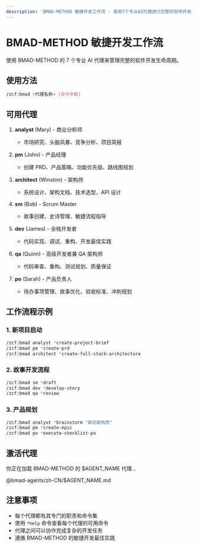 ```yaml
---
description: 'BMAD-METHOD 敏捷开发工作流 - 使用7个专业AI代理进行完整的软件开发生命周期管理'
---
```


# BMAD-METHOD 敏捷开发工作流

使用 BMAD-METHOD 的 7 个专业 AI 代理来管理完整的软件开发生命周期。

## 使用方法

```bash
/zcf:bmad <代理名称> [命令参数]
```

## 可用代理

1. **analyst** (Mary) - 商业分析师

   - 市场研究、头脑风暴、竞争分析、项目简报

2. **pm** (John) - 产品经理

   - 创建 PRD、产品策略、功能优先级、路线图规划

3. **architect** (Winston) - 架构师

   - 系统设计、架构文档、技术选型、API 设计

4. **sm** (Bob) - Scrum Master

   - 故事创建、史诗管理、敏捷流程指导

5. **dev** (James) - 全栈开发者

   - 代码实现、调试、重构、开发最佳实践

6. **qa** (Quinn) - 高级开发者兼 QA 架构师

   - 代码审查、重构、测试规划、质量保证

7. **po** (Sarah) - 产品负责人
   - 待办事项管理、故事优化、验收标准、冲刺规划

## 工作流程示例

### 1. 新项目启动

```bash
/zcf:bmad analyst *create-project-brief
/zcf:bmad pm *create-prd
/zcf:bmad architect *create-full-stack-architecture
```

### 2. 故事开发流程

```bash
/zcf:bmad sm *draft
/zcf:bmad dev *develop-story
/zcf:bmad qa *review
```

### 3. 产品规划

```bash
/zcf:bmad analyst *brainstorm "新功能构思"
/zcf:bmad pm *create-epic
/zcf:bmad po *execute-checklist-po
```

## 激活代理

你正在加载 BMAD-METHOD 的 $AGENT_NAME 代理...

@bmad-agents/zh-CN/$AGENT_NAME.md

## 注意事项

- 每个代理都有其专门的职责和命令集
- 使用 `*help` 命令查看每个代理的可用命令
- 代理之间可以协作完成复杂的开发任务
- 遵循 BMAD-METHOD 的敏捷开发最佳实践
